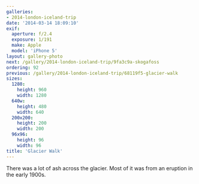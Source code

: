 ```yaml
---
galleries:
- 2014-london-iceland-trip
date: '2014-03-14 18:09:10'
exif:
  aperture: f/2.4
  exposure: 1/191
  make: Apple
  model: 'iPhone 5'
layout: gallery-photo
next: /gallery/2014-london-iceland-trip/9fa3c9a-skogafoss
ordering: 92
previous: /gallery/2014-london-iceland-trip/68119f5-glacier-walk
sizes:
  1280:
    height: 960
    width: 1280
  640w:
    height: 480
    width: 640
  200x200:
    height: 200
    width: 200
  96x96:
    height: 96
    width: 96
title: 'Glacier Walk'
---
```


There was a lot of ash across the glacier. Most of it was from an eruption in the early 1900s.
